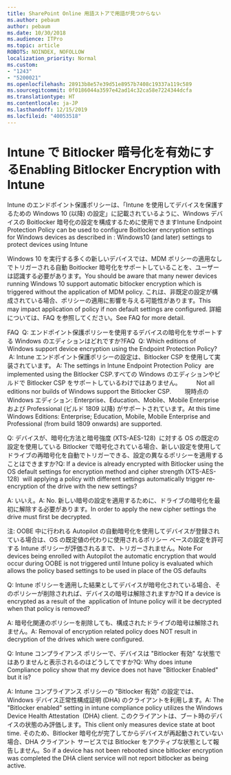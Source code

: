 ```yaml
---
title: SharePoint Online 用語ストアで用語が見つからない
ms.author: pebaum
author: pebaum
ms.date: 10/30/2018
ms.audience: ITPro
ms.topic: article
ROBOTS: NOINDEX, NOFOLLOW
localization_priority: Normal
ms.custom:
- "1243"
- "5200021"
ms.openlocfilehash: 28913b8e57e39d51e8957b7408c19337a119c589
ms.sourcegitcommit: 0f0186044a3597e42ad14c32ca58e7224344dcfa
ms.translationtype: HT
ms.contentlocale: ja-JP
ms.lasthandoff: 12/15/2019
ms.locfileid: "40053518"
---
```

# <a name="enabling-bitlocker-encryption-with-intune"></a><span data-ttu-id="1ae1b-102">Intune で Bitlocker 暗号化を有効にする</span><span class="sxs-lookup"><span data-stu-id="1ae1b-102">Enabling Bitlocker Encryption with Intune</span></span>

<span data-ttu-id="1ae1b-103">Intune のエンドポイント保護ポリシーは、「Intune を使用してデバイスを保護するための Windows 10 (以降) の設定」に記載されているように、Windows デバイスの Boitlocker 暗号化の設定を構成するために使用できます</span><span class="sxs-lookup"><span data-stu-id="1ae1b-103">Intune Endpoint Protection Policy can be used to configure Boitlocker encryption settings for Windows devices as described in : Windows10 (and later) settings to protect devices using Intune</span></span>

<span data-ttu-id="1ae1b-104">Windows 10 を実行する多くの新しいデバイスでは、MDM ポリシーの適用なしでトリガーされる自動 Boitlocker 暗号化をサポートしていることを、ユーザーは認識する必要があります。</span><span class="sxs-lookup"><span data-stu-id="1ae1b-104">You should be aware that many newer devices running Windows 10 support automatic bitlocker encryption which is triggered without the application of MDM policy.</span></span> <span data-ttu-id="1ae1b-105">これは、非既定の設定が構成されている場合、ポリシーの適用に影響を与える可能性があります。</span><span class="sxs-lookup"><span data-stu-id="1ae1b-105">This may impact application of policy if non default settings are configured.</span></span> <span data-ttu-id="1ae1b-106">詳細については、FAQ を参照してください。</span><span class="sxs-lookup"><span data-stu-id="1ae1b-106">See FAQ for more detail.</span></span>


<span data-ttu-id="1ae1b-107">FAQ  Q: エンドポイント保護ポリシーを使用するデバイスの暗号化をサポートする Windows のエディションはどれですか?</span><span class="sxs-lookup"><span data-stu-id="1ae1b-107">FAQ  Q: Which editions of Windows support device encryption using the Endpoint Protection Policy?</span></span>
<span data-ttu-id="1ae1b-108"> A: Intune エンドポイント保護ポリシーの設定は、Bitlocker CSP を使用して実装されています。</span><span class="sxs-lookup"><span data-stu-id="1ae1b-108"> A: The settings in Intune Endpoint Protection Policy  are implemented using the Bitlocker CSP.</span></span><span data-ttu-id="1ae1b-109">すべての Windows のエディションやビルドで Bitlocker CSP をサポートしているわけではありません。 
     </span><span class="sxs-lookup"><span data-stu-id="1ae1b-109">  Not all editions nor builds of Windows support the Bitlocker CSP. 
     </span></span> <span data-ttu-id="1ae1b-110">現時点の Windows エディション: Enterprise、Education、Mobile、Mobile Enterprise および Professional (ビルド 1809 以降) がサポートされています。</span><span class="sxs-lookup"><span data-stu-id="1ae1b-110">At this time Windows Editions: Enterprise; Education, Mobile, Mobile Enterprise and Professional (from build 1809 onwards) are supported.</span></span>




<span data-ttu-id="1ae1b-111">Q: デバイスが、暗号化方法と暗号強度 (XTS-AES-128)  に対する OS の既定の設定を使用している Bitlocker で暗号化されている場合、新しい設定を使用してドライブの再暗号化を自動でトリガーできる、設定の異なるポリシーを適用することはできますか?</span><span class="sxs-lookup"><span data-stu-id="1ae1b-111">Q: If a device is already encrypted with Bitlocker using the OS default settings for encryption method and cipher strength (XTS-AES-128)  will applying a policy with different settings automatically trigger re-encryption of the drive with the new settings?</span></span>

<span data-ttu-id="1ae1b-112">A: いいえ。</span><span class="sxs-lookup"><span data-stu-id="1ae1b-112">A: No.</span></span> <span data-ttu-id="1ae1b-113">新しい暗号の設定を適用するために、ドライブの暗号化を最初に解除する必要があります。</span><span class="sxs-lookup"><span data-stu-id="1ae1b-113">In order to apply the new cipher settings the drive must first be decrypted.</span></span>

<span data-ttu-id="1ae1b-114">注: OOBE 中に行われる Autopilot の自動暗号化を使用してデバイスが登録されている場合は、OS の既定値の代わりに使用されるポリシー ベースの設定を許可する Intune ポリシーが評価されるまで、トリガーされません。</span><span class="sxs-lookup"><span data-stu-id="1ae1b-114">Note For devices being enrolled with Autopilot the automatic encryption that would occur during OOBE is not triggered until Intune policy is evaluated which allows the policy based settings to be used in place of the OS defaults</span></span>




<span data-ttu-id="1ae1b-115">Q: Intune ポリシーを適用した結果としてデバイスが暗号化されている場合、そのポリシーが削除されれば、デバイスの暗号は解除されますか?</span><span class="sxs-lookup"><span data-stu-id="1ae1b-115">Q If a device is encrypted as a result of the  application of Intune policy will it be decrypted when that policy is removed?</span></span>

<span data-ttu-id="1ae1b-116">A: 暗号化関連のポリシーを削除しても、構成されたドライブの暗号は解除されません。</span><span class="sxs-lookup"><span data-stu-id="1ae1b-116">A: Removal of encryption related policy does NOT result in decryption of the drives which were configured.</span></span>




<span data-ttu-id="1ae1b-117">Q: Intune コンプライアンス ポリシーで、デバイスは "Bitlocker 有効" な状態ではありませんと表示されるのはどうしてですか?</span><span class="sxs-lookup"><span data-stu-id="1ae1b-117">Q: Why does intune Compliance policy show that my device does not have "Bitlocker Enabled" but it is?</span></span>

<span data-ttu-id="1ae1b-118">A: Intune コンプライアンス ポリシーの "Bitlocker 有効" の設定では、 Windows デバイス正常性構成証明 (DHA) のクライアントを利用します。</span><span class="sxs-lookup"><span data-stu-id="1ae1b-118">A: The "Bitlocker enabled" setting in intune compliance policy utilizes the Windows Device Health Attestation  (DHA) client.</span></span> <span data-ttu-id="1ae1b-119">このクライアントは、ブート時のデバイスの状態のみ評価します。</span><span class="sxs-lookup"><span data-stu-id="1ae1b-119">This client only measures device state at boot time.</span></span> <span data-ttu-id="1ae1b-120">そのため、Bitlocker 暗号化が完了してからデバイスが再起動されていない場合、DHA クライアント サービスでは Bitlocker をアクティブな状態として報告しません。</span><span class="sxs-lookup"><span data-stu-id="1ae1b-120">So if a device has not been rebooted since bitlocker encryption was completed the DHA client service will not report bitlocker as being active.</span></span>